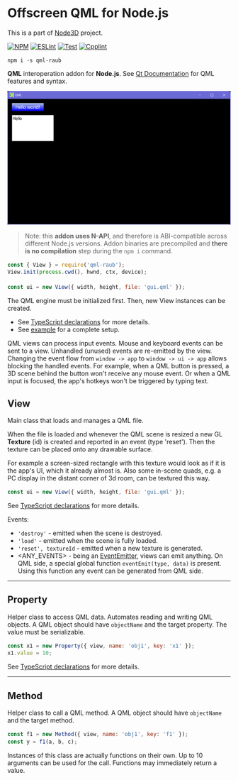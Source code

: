 # Offscreen QML for Node.js

This is a part of [Node3D](https://github.com/node-3d) project.

[![NPM](https://badge.fury.io/js/qml-raub.svg)](https://badge.fury.io/js/qml-raub)
[![ESLint](https://github.com/node-3d/qml-raub/actions/workflows/eslint.yml/badge.svg)](https://github.com/node-3d/qml-raub/actions/workflows/eslint.yml)
[![Test](https://github.com/node-3d/qml-raub/actions/workflows/test.yml/badge.svg)](https://github.com/node-3d/qml-raub/actions/workflows/test.yml)
[![Cpplint](https://github.com/node-3d/qml-raub/actions/workflows/cpplint.yml/badge.svg)](https://github.com/node-3d/qml-raub/actions/workflows/cpplint.yml)

```console
npm i -s qml-raub
```

**QML** interoperation addon for **Node.js**.
See [Qt Documentation](https://doc.qt.io/qt-5/qmlapplications.html)
for QML features and syntax.

![Example](examples/screenshot.png)

> Note: this **addon uses N-API**, and therefore is ABI-compatible across different
Node.js versions. Addon binaries are precompiled and **there is no compilation**
step during the `npm i` command.

```js
const { View } = require('qml-raub');
View.init(process.cwd(), hwnd, ctx, device);

const ui = new View({ width, height, file: 'gui.qml' });
```

The QML engine must be initialized first. Then, new View instances can be created.

* See [TypeScript declarations](/index.d.ts) for more details.
* See [example](/examples/main.ts) for a complete setup.

QML views can process input events. Mouse and keyboard events can be sent to a view.
Unhandled (unused) events are re-emitted by the view.
Changing the event flow from `window -> app` to `window -> ui -> app` allows blocking
the handled events. For example, when a QML button is pressed, a 3D scene
behind the button won't receive any mouse event. Or when a QML input is
focused, the app's hotkeys won't be triggered by typing text.


## View

Main class that loads and manages a QML file.

When the file is loaded and whenever the QML scene is resized a new GL
**Texture** (id) is created and reported in an event (type 'reset').
Then the texture can be placed onto any drawable surface.

For example a screen-sized rectangle with this texture would look as if it is
the app's UI, which it already almost is. Also some in-scene quads, e.g. a PC
display in the distant corner of 3d room, can be textured this way.

```js
const ui = new View({ width, height, file: 'gui.qml' });
```

See [TypeScript declarations](/index.d.ts) for more details.

Events:
* `'destroy'` - emitted when the scene is destroyed.
* `'load'` - emitted when the scene is fully loaded.
* `'reset', textureId` - emitted when a new texture is generated.
* <ANY_EVENTS> - being an [EventEmitter](https://nodejs.org/api/events.html),
views can emit anything. On QML side, a special global
function `eventEmit(type, data)` is present. Using this function any event can
be generated from QML side.

---

## Property

Helper class to access QML data. Automates reading and writing QML objects. A QML object should
have `objectName` and the target property. The value must be serializable.

```js
const x1 = new Property({ view, name: 'obj1', key: 'x1' });
x1.value = 10;
```

See [TypeScript declarations](/index.d.ts) for more details.

---

## Method

Helper class to call a QML method. A QML object should have `objectName`
and the target method.

```js
const f1 = new Method({ view, name: 'obj1', key: 'f1' });
const y = f1(a, b, c);
```

Instances of this class are actually functions on their own. Up to 10 arguments
can be used for the call. Functions may immediately return a value.
